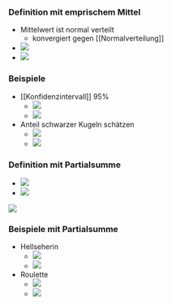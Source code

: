 ### Definition mit emprischem Mittel
 + Mittelwert ist normal verteilt
	 + konvergiert gegen [[Normalverteilung]]
 + ![](../z_images/Pasted%20image%2020221114111305.png)
 + ![](../z_images/Pasted%20image%2020221114111327.png)

### Beispiele
+ [[Konfidenzintervall]] 95%
	+ ![](../z_images/Pasted%20image%2020221114112410.png)
	+ ![](../z_images/Pasted%20image%2020221114113208.png)
+ Anteil schwarzer Kugeln schätzen
	+ ![](../z_images/Pasted%20image%2020221114113305.png)
	+ ![](../z_images/Pasted%20image%2020221114113927.png)

### Definition mit Partialsumme
+ ![](../z_images/Pasted%20image%2020221114114031.png)
+ ![](../z_images/Pasted%20image%2020221114114038.png)

![](../z_images/Pasted%20image%2020230115091908.png)

### Beispiele mit Partialsumme
+ Hellseherin
	+ ![](../z_images/Pasted%20image%2020221114114132.png)
	+  ![](../z_images/Pasted%20image%2020221114114854.png)
+ Roulette
	+ ![](../z_images/Pasted%20image%2020221114115003.png)
	+  ![](../z_images/Pasted%20image%2020221114115358.png)